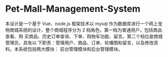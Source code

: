 # Pet-Mall-Management-System
本设计是一个基于 Vue、node.js 框架技术以 mysql 作为数据库进行一个网上宠物商城系统的设计，整个商城程序分为 2 档角色，第一档为普通用户，包括商品查看、购 买商品、历史订单查询、下单、购物车功能、留言。第二个档位是商城管理员，具有以 下职责：管理用户、商品、订单、轮播图和留言，以及修改资料。本系统包括两大模块： 前台管理模块和后台管理模块。
